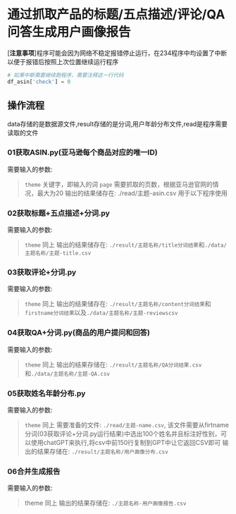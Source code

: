# 通过抓取产品的标题/五点描述/评论/QA问答生成用户画像报告

[**注意事项**]程序可能会因为网络不稳定报错停止运行，在234程序中均设置了中断以便于报错后按照上次位置继续运行程序

```python
# 如果中断需要继续跑程序，需要注释这一行代码
df_asin['check'] = 0
```

## 操作流程

data存储的是数据源文件,result存储的是分词,用户年龄分布文件,read是程序需要读取的文件

### 01获取ASIN.py(亚马逊每个商品对应的唯一ID)

需要输入的参数:  
>`theme` 关键字，即输入的词
>`page`  需要抓取的页数，根据亚马逊官网的情况，最大为20
输出的结果储存在: ./read/主题-asin.csv 用于以下程序使用

### 02获取标题+五点描述+分词.py

需要输入的参数:  
>`theme` 同上
输出的结果储存在: `./result/主题名称/title分词结果`和`./data/主题名称/主题-title.csv`

### 03获取评论+分词.py

需要输入的参数:  
>`theme` 同上
输出的结果储存在: `./result/主题名称/content分词结果`和`firstname分词结果`以及`./data/主题名称/主题-reviewscsv`

### 04获取QA+分词.py(商品的用户提问和回答)

需要输入的参数:  
>`theme` 同上
输出的结果存储在: `./result/主题名称/QA分词结果.csv`和`./data/主题名称/主题-QA.csv`

### 05获取姓名年龄分布.py

需要输入的参数:  
>`theme` 同上
需要准备的文件: `./read/主题-name.csv`, 该文件需要从firtname分词(03获取评论+分词.py运行结果)中选出100个姓名并且标注好性别，可以使用chatGPT来执行,将csv中前150行复制到GPT中让它返回CSV即可
输出的结果存储在: `./result/主题名称/用户画像分布.csv`

### 06合并生成报告

需要输入的参数:  
>theme 同上
输出的结果存储在: `./主题名称-用户画像报告.csv`  
